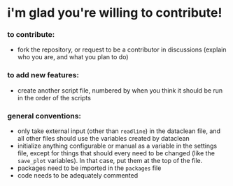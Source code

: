# i'm glad you're willing to contribute!

### to contribute:
- fork the repository, or request to be a contributor in discussions (explain who you are, and what you plan to do)

### to add new features:
- create another script file, numbered by when you think it should be run in the order of the scripts

### general conventions:
- only take external input (other than `readline`) in the dataclean file, and all other files should use the variables created by dataclean
- initialize anything configurable or manual as a variable in the settings file, except for things that should every need to be changed (like the `save_plot` variables). In that case, put them at the top of the file.
- packages need to be imported in the `packages` file
- code needs to be adequately commented

